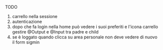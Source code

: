 TODO

1) carrello nella sessione
2) autenticazione
3) dopo che fa login nella home può vedere i suoi preferiti e l'icona carrello
    gestire @Output e @Input tra padre e child
4) se è loggato quando clicca su area personale non deve vedere di nuovo il form sigmin

